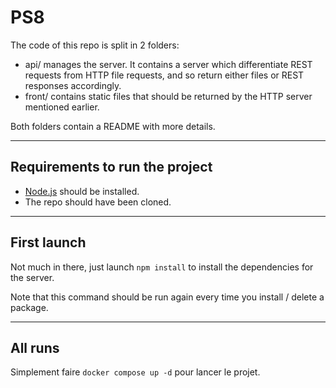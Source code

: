 # PS8

The code of this repo is split in 2 folders:
* api/ manages the server. It contains a server which differentiate REST requests from HTTP file requests, and so
return either files or REST responses accordingly.
* front/ contains static files that should be returned by the HTTP server mentioned earlier.

Both folders contain a README with more details.

---

## Requirements to run the project

* [Node.js](https://nodejs.org/) should be installed.
* The repo should have been cloned.

---

## First launch

Not much in there, just launch `npm install` to install the dependencies for the server.

Note that this command should be run again every time you install / delete a package.

---

## All runs

Simplement faire `docker compose up -d` pour lancer le projet.
